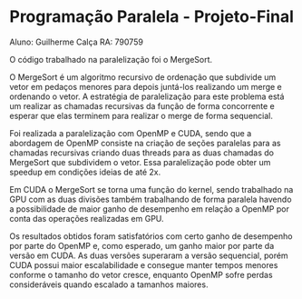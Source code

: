 # Programação Paralela - Projeto-Final

Aluno: Guilherme Calça
RA: 790759

O código trabalhado na paralelização foi o MergeSort.

O MergeSort é um algoritmo recursivo de ordenação que subdivide um vetor em pedaços menores para depois juntá-los realizando um merge e ordenando o vetor.
A estratégia de paralelização para este problema está um realizar as chamadas recursivas da função de forma concorrente e esperar que elas terminem para realizar o merge de forma sequencial.

Foi realizada a paralelização com OpenMP e CUDA, sendo que a abordagem de OpenMP consiste na criação de seções paralelas para as chamadas recursivas criando duas threads para as duas chamadas do MergeSort que subdividem o vetor. Essa paralelização pode obter um speedup em condições ideias de até 2x.

Em CUDA o MergeSort se torna uma função do kernel, sendo trabalhado na GPU com as duas divisões também trabalhando de forma paralela havendo a possibilidade de maior ganho de desempenho em relação a OpenMP por conta das operações realizadas em GPU.

Os resultados obtidos foram satisfatórios com certo ganho de desempenho por parte do OpenMP e, como esperado, um ganho maior por parte da versão em CUDA. As duas versões superaram a versão sequencial, porém CUDA possui maior escalabilidade e consegue manter tempos menores conforme o tamanho do vetor cresce, enquanto OpenMP sofre perdas consideráveis quando escalado a tamanhos maiores.
